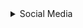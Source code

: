 <details>
<summary>Social Media</summary>
<ul><li>LinkedIn:</li>
<li>LeetCode: </li></ul>
</details>
